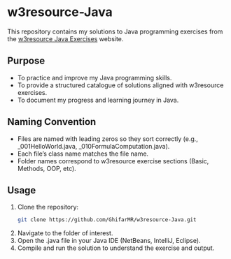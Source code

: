 # w3resource-Java  
This repository contains my solutions to Java programming exercises from the [w3resource Java Exercises](https://www.w3resource.com/java-exercises/) website.

## Purpose  
- To practice and improve my Java programming skills.  
- To provide a structured catalogue of solutions aligned with w3resource exercises.  
- To document my progress and learning journey in Java.

## Naming Convention

- Files are named with leading zeros so they sort correctly (e.g., _001HelloWorld.java, _010FormulaComputation.java).
- Each file’s class name matches the file name.
- Folder names correspond to w3resource exercise sections (Basic, Methods, OOP, etc).

## Usage  
1. Clone the repository:  
   ```bash
   git clone https://github.com/GhifarMR/w3resource-Java.git
2. Navigate to the folder of interest.
3. Open the .java file in your Java IDE (NetBeans, IntelliJ, Eclipse).
4. Compile and run the solution to understand the exercise and output.
